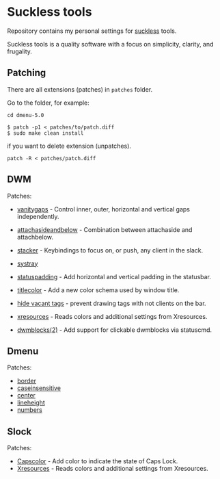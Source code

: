 # Suckless tools

Repository contains my personal settings for [suckless](suckless.org) tools.

Suckless tools is a quality software with a focus on simplicity, clarity, and frugality.

## Patching

There are all extensions (patches) in ``patches`` folder.

Go to the folder, for example:
```
cd dmenu-5.0
```

```
$ patch -p1 < patches/to/patch.diff
$ sudo make clean install
```

if you want to delete extension (unpatches).
```
patch -R < patches/patch.diff
```

## DWM

Patches:
 - [vanitygaps](https://dwm.suckless.org/patches/vanitygaps/) - Control inner, outer, horizontal and vertical gaps independently.
 - [attachasideandbelow](https://dwm.suckless.org/patches/attachasideandbelow/) - Combination between attachaside and attachbelow.
 - [stacker](https://dwm.suckless.org/patches/stacker/) - Keybindings to focus on, or push, any client in the slack.
 - [systray]()

 - [statuspadding](https://dwm.suckless.org/patches/statuspadding/) - Add horizontal and vertical padding in the statusbar.
 - [titlecolor](https://dwm.suckless.org/patches/titlecolor) - Add a new color schema used by window title.
 - [hide vacant tags](https://dwm.suckless.org/patches/hide_vacant_tags/) - prevent drawing tags with not clients on the bar.

 - [xresources](https://dwm.suckless.org/patches/xresources/) - Reads colors and additional settings from Xresources.

 - [dwmblocks(2)](https://gist.github.com/danbyl/54f7c1d57fc6507242a95b71c3d8fdea) - Add support for clickable dwmblocks via statuscmd.

## Dmenu

Patches:
 - [border](https://tools.suckless.org/dmenu/patches/border/)
 - [caseinsensitive](https://tools.suckless.org/dmenu/patches/case-insensitive/)
 - [center](https://tools.suckless.org/dmenu/patches/center/)
 - [lineheight](https://tools.suckless.org/dmenu/patches/line-height/)
 - [numbers](https://tools.suckless.org/dmenu/patches/numbers/)

## Slock

Patches:
 - [Capscolor](https://tools.suckless.org/slock/patches/capscolor/) - Add color to indicate the state of Caps Lock.
 - [Xresources](https://tools.suckless.org/slock/patches/xresources/) - Reads colors and additional settings from Xresources.
